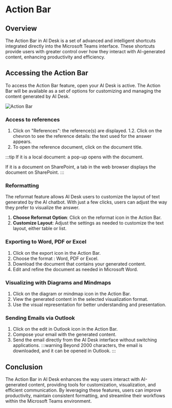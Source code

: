 # Action Bar

## Overview

The Action Bar in AI Desk is a set of advanced and intelligent shortcuts integrated directly into the Microsoft Teams interface. These shortcuts provide users with greater control over how they interact with AI-generated content, enhancing productivity and efficiency.

## Accessing the Action Bar

To access the Action Bar feature, open your AI Desk is active. The Action Bar will be available as a set of options for customizing and managing the content generated by AI Desk.

![Action Bar](/assets/img/gpt/Actions-bar.png)

### Access to references
1. Click on "References": the reference(s) are displayed. 1.2. Click on the chevron to see the reference details: the text used for the answer appears. 
3. To open the reference document, click on the document title.

:::tip
If it is a local document: a pop-up opens with the document.

If it is a document on SharePoint, a tab in the web browser displays the document on SharePoint.
:::

### Reformatting
The reformat feature allows AI Desk users to customize the layout of text generated by the AI chatbot. With just a few clicks, users can adjust the way they prefer to visualize the answer.
1. **Choose Reformat Option**: Click on the reformat icon in the Action Bar.
3. **Customize Layout**: Adjust the settings as needed to customize the text layout, either table or list.

### Exporting to Word, PDF or Excel

1. Click on the export icon in the Action Bar.
2. Choose the format : Word, PDF or Excel. 
3. Download the document that contains your generated content.
4. Edit and refine the document as needed in Microsoft Word.

### Visualizing with Diagrams and Mindmaps

1. Click on the diagram or mindmap icon in the Action Bar.
2. View the generated content in the selected visualization format.
3. Use the visual representation for better understanding and presentation.

### Sending Emails via Outlook

1. Click on the edit in Outlook icon in the Action Bar.
2. Compose your email with the generated content.
3. Send the email directly from the AI Desk interface without switching applications.
:::warning
Beyond 2000 characters, the email is downloaded, and it can be opened in Outlook.
:::


## Conclusion

The Action Bar in AI Desk enhances the way users interact with AI-generated content, providing tools for customization, visualization, and efficient communication. By leveraging these features, users can improve productivity, maintain consistent formatting, and streamline their workflows within the Microsoft Teams environment.

<Intercom />
<Hubspot />
<Clarity />
<GoogleAnalytics />